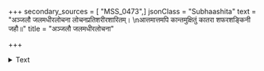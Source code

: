 +++
secondary_sources = [ "MSS_0473",]
jsonClass = "Subhaashita"
text = "अञ्जलौ जलमधीरलोचना लोचनप्रतिशरीरशारितम्।  \nआत्तमात्तमपि कान्तमुक्षितुं कातरा शफरशङ्किनी जहौ॥"
title = "अञ्जलौ जलमधीरलोचना"

+++

<details><summary>Text</summary>

अञ्जलौ जलमधीरलोचना लोचनप्रतिशरीरशारितम्।  
आत्तमात्तमपि कान्तमुक्षितुं कातरा शफरशङ्किनी जहौ॥
</details>
